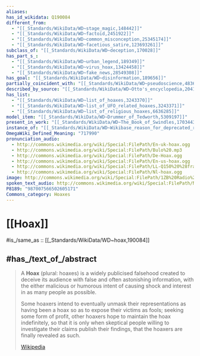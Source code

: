 ```yaml
---
aliases: 
has_id_wikidata: Q190084
different_from:
  - "[[_Standards/WikiData/WD~stage_magic,148442]]"
  - "[[_Standards/WikiData/WD~factoid,2451922]]"
  - "[[_Standards/WikiData/WD~common_misconception,25345174]]"
  - "[[_Standards/WikiData/WD~facetious_satire,123693261]]"
subclass_of: "[[_Standards/WikiData/WD~deception,170028]]"
has_part_s_:
  - "[[_Standards/WikiData/WD~urban_legend,189349]]"
  - "[[_Standards/WikiData/WD~virus_hoax,13424458]]"
  - "[[_Standards/WikiData/WD~fake_news,28549308]]"
has_goal: "[[_Standards/WikiData/WD~disinformation,189656]]"
partially_coincident_with: "[[_Standards/WikiData/WD~pseudoscience,483677]]"
described_by_source: "[[_Standards/WikiData/WD~Otto's_encyclopedia,2041543]]"
has_list:
  - "[[_Standards/WikiData/WD~list_of_hoaxes,3243370]]"
  - "[[_Standards/WikiData/WD~list_of_UFO_related_hoaxes,3243371]]"
  - "[[_Standards/WikiData/WD~list_of_religious_hoaxes,6636285]]"
model_item: "[[_Standards/WikiData/WD~Drummer_of_Tedworth,5309197]]"
present_in_work: "[[_Standards/WikiData/WD~The_Book_of_Swindles,17034433]]"
instance_of: "[[_Standards/WikiData/WD~Wikibase_reason_for_deprecated_rank,27949697]]"
OmegaWiki_Defined_Meaning: "717990"
pronunciation_audio:
  - http://commons.wikimedia.org/wiki/Special:FilePath/En-uk-hoax.ogg
  - http://commons.wikimedia.org/wiki/Special:FilePath/Bulo%20.mp3
  - http://commons.wikimedia.org/wiki/Special:FilePath/De-Hoax.ogg
  - http://commons.wikimedia.org/wiki/Special:FilePath/En-us-hoax.ogg
  - http://commons.wikimedia.org/wiki/Special:FilePath/LL-Q150%20%28fra%29-Poslovitch-canulars.wav
  - http://commons.wikimedia.org/wiki/Special:FilePath/Nl-hoax.ogg
image: http://commons.wikimedia.org/wiki/Special:FilePath/1ZB%20Radio%20Station%20Wasp%20Hoax%2C%201949%20%2826131938226%29.jpg
spoken_text_audio: http://commons.wikimedia.org/wiki/Special:FilePath/Nl-Hoax-article.ogg
P8189: "987007566502605171"
Commons_category: Hoaxes
---
```


# [[Hoax]] 

#is_/same_as :: [[_Standards/WikiData/WD~hoax,190084]]
## #has_/text_of_/abstract 

> A **Hoax** (plural: hoaxes) is a widely publicised falsehood created to deceive its audience with false and often astonishing information, with the either malicious or humorous intent of causing shock and interest in as many people as possible.
>
> Some hoaxers intend to eventually unmask their representations as having been a hoax so as to expose their victims as fools; seeking some form of profit, other hoaxers hope to maintain the hoax indefinitely, so that it is only when skeptical people willing to investigate their claims publish their findings, that the hoaxers are finally revealed as such.
>
> [Wikipedia](https://en.wikipedia.org/wiki/Hoax) 

